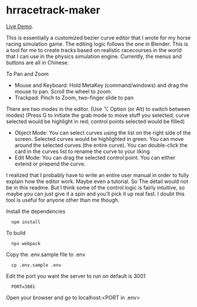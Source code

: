 # hrracetrack-maker

[Live Demo](https://vntchang.dev/racetrack-maker).

This is essentially a customized bezier curve editor that I wrote for my horse racing simulation game. The editing logic follows the one in Blender. This is a tool for me to create tracks based on realistic racecourses in the world that I can use in the physics simulation engine. Currently, the menus and buttons are all in Chinese.  

To Pan and Zoom 
- Mouse and Keyboard: Hold MetaKey (command/windows) and drag the mouse to pan. Scroll the wheel to zoom.
- Trackpad: Pinch to Zoom, two-finger slide to pan

There are two modes in the editor. (Use ⌥ Option (or Alt) to switch between modes) (Press G to initiate the grab mode to move stuff you selected; curve selected would be highlight in red; control points selected would be filled)
- Object Mode: You can select curves using the list on the right side of the screen. Selected curves would be highlighted in green. You can move around the selected curves (the entire curve). You can double-click the card in the curves list to rename the curve to your liking.
- Edit Mode: You can drag the selected control point. You can either extend or prepend the curve. 

I realized that I probably have to write an entire user manual in order to fully explain how the editor work. Maybe even a tutorial. So The detail would not be in this readme. But I think some of the control logic is fairly intuitive, so maybe you can just give it a spin and you'll pick it up real fast. I doubt this tool is useful for anyone other than me though. 

Install the dependencies
```
  npm install 
```

To build
```
  npx webpack
```

Copy the .env.sample file to .env
```
  cp .env.sample .env
```

Edit the port you want the server to run on default is 3001
```
  PORT=3001
```

Open your browser and go to localhost:<PORT in .env>
